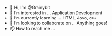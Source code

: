 - 👋 Hi, I’m @Grainybit
- 👀 I’m interested in ... Application Development
- 🌱 I’m currently learning ... HTML, Java, cc+
- 💞️ I’m looking to collaborate on ... Anything goes!
- 📫 How to reach me ... 

<!---
Grainybit/Grainybit is a ✨ special ✨ repository because its `README.md` (this file) appears on your GitHub profile.
You can click the Preview link to take a look at your changes.
--->
